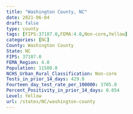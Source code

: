 ```yaml
---
title: "Washington County, NC"
date: 2021-06-04
draft: false
type: county
tags: [FIPS:37187.0,FEMA:4.0,Non-core,Yellow]
categories: [NC]
County: Washington County
State: NC
FIPS: 37187.0
FEMA_Region: 4.0
Population: 11580.0
NCHS_Urban_Rural_Classification: Non-core
Tests_in_prior_14_days: 429.0
Fourteen_day_test_rate_per_100000: 3705.0
Percent_Positivity_in_prior_14_days: 0.054
Level: Yellow
url: /states/NC/washington-county
---
```



